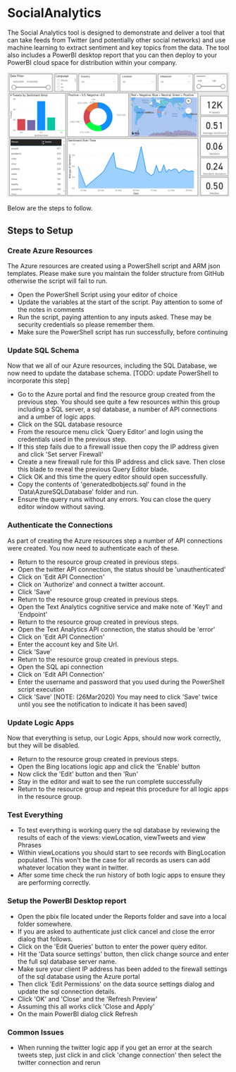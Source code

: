 # SocialAnalytics
The Social Analytics tool is designed to demonstrate and deliver a tool that can take feeds from Twitter (and potentially other social networks) and use machine learning to extract sentiment and key topics from the data.
The tool also includes a PowerBI desktop report that you can then deploy to your PowerBI cloud space for distribution within your company.


![alt text](Assets/dashboard1.png "Social analytics dashboard")


Below are the steps to follow. 

## Steps to Setup

### Create Azure Resources
The Azure resources are created using a PowerShell script and ARM json templates. Please make sure you maintain the folder structure from GitHub otherwise the script will fail to run.
 - Open the PowerShell Script using your editor of choice
 - Update the variables at the start of the script. Pay attention to some of the notes in comments
 - Run the script, paying attention to any inputs asked. These may be security credentials so please remember them.
 - Make sure the PowerShell script has run successfully, before continuing

### Update SQL Schema
Now that we all of our Azure resources, including the SQL Database, we now need to update the database schema. [TODO: update PowerShell to incorporate this step]
- Go to the Azure portal and find the resource group created from the previous step. You should see quite a few resources within this group including a SQL server, a sql database, a number of API connections and a umber of logic apps.
- Click on the SQL database resource
- From the resource menu click 'Query Editor' and login using the credentials used in the previous step.
- If this step fails due to a firewall issue then copy the IP address given and click 'Set server Firewall'
- Create a new firewall rule for this IP address and click save. Then close this blade to reveal the previous Query Editor blade.
- Click OK and this time the query editor should open successfully.
- Copy the contents of 'generatedbobjects.sql' found in the 'Data\AzureSQLDatabase' folder and run.
- Ensure the query runs without any errors. You can close the query editor window without saving.
### Authenticate the Connections
As part of creating the Azure resources step a number of API connections were created. You now need to authenticate each of these.
- Return to the resource group created in previous steps.
- Open the twitter API connection, the status should be 'unauthenticated'
- Click on 'Edit API Connection'
- Click on 'Authorize' and connect a twitter account.
- Click 'Save'
- Return to the resource group created in previous steps.
- Open the Text Analytics cognitive service and make note of 'Key1' and 'Endpoint'
- Return to the resource group created in previous steps.
- Open the Text Analytics API connection, the status should be 'error'
- Click on 'Edit API Connection'
- Enter the account key and Site Url.
- Click 'Save'
- Return to the resource group created in previous steps.
- Open the SQL api connection
- Click on 'Edit API Connection'
- Enter the username and password that you used during the PowerShell script execution
- Click 'Save' [NOTE: (26Mar2020) You may need to click 'Save' twice until you see the notification to indicate it has been saved]
### Update Logic Apps
Now that everything is setup, our Logic Apps, should now work correctly, but they will be disabled.
- Return to the resource group created in previous steps.
- Open the Bing locations logic app and click the 'Enable' button
- Now click the 'Edit' button and then 'Run'
- Stay in the editor and wait to see the run complete successfully
- Return to the resource group and repeat this procedure for all logic apps in the resource group.
### Test Everything
- To test everything is working query the sql database by reviewing the results of each of the views: viewLocation, viewTweets and view Phrases
- Within viewLocations you should start to see records with BingLocation populated. This won't be the case for all records as users can add whatever location they want in twitter.
- After some time check the run history of both logic apps to ensure they are performing correctly.

### Setup the PowerBI Desktop report
- Open the pbix file located under the Reports folder and save into a local folder somewhere. 
- If you are asked to authenticate just click cancel and close the error dialog that follows.
- Click on the 'Edit Queries' button to enter the power query editor.
- Hit the 'Data source settings' button, then click change source and enter the full sql database server name.
- Make sure your client IP address has been added to the firewall settings of the sql database using the Azure portal
- Then click 'Edit Permissions' on the data source settings dialog and update the sql connection details.
- Click 'OK' and 'Close' and the 'Refresh Preview'
- Assuming this all works click 'Close and Apply'
- On the main PowerBI dialog click Refresh

### Common Issues
- When running the twitter logic app if you get an error at the search tweets step, just click in and click 'change connection' then select the twitter connection and rerun

  